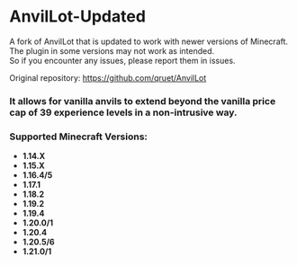 # AnvilLot-Updated

A fork of AnvilLot that is updated to work with newer versions of Minecraft.  
The plugin in some versions may not work as intended.  
So if you encounter any issues, please report them in issues.  

Original repository: https://github.com/qruet/AnvilLot

### It allows for vanilla anvils to extend beyond the vanilla price cap of 39 experience levels in a non-intrusive way. 

### Supported Minecraft Versions:
* **1.14.X**
* **1.15.X** 
* **1.16.4/5**
* **1.17.1**
* **1.18.2**
* **1.19.2**
* **1.19.4**
* **1.20.0/1**
* **1.20.4**
* **1.20.5/6**
* **1.21.0/1**